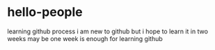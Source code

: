 # hello-people
learning github process
i  am new to github but i hope to learn it in two weeks
may be one week is enough for learning github
